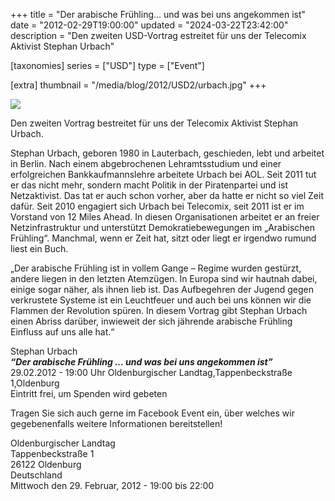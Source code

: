 +++
title = "Der arabische Frühling… und was bei uns angekommen ist"
date = "2012-02-29T19:00:00"
updated = "2024-03-22T23:42:00"
description = "Den zweiten USD-Vortrag estreitet für uns der Telecomix Aktivist Stephan Urbach"

[taxonomies]
series = ["USD"]
type = ["Event"]

[extra]
thumbnail = "/media/blog/2012/USD2/urbach.jpg"
+++

![](/media/blog/2012/USD2/urbach.jpg)

Den zweiten Vortrag bestreitet für uns der Telecomix Aktivist Stephan Urbach.

Stephan Urbach, geboren 1980 in Lauterbach, geschieden, lebt und arbeitet in Berlin. Nach einem abgebrochenen
Lehramtsstudium und einer erfolgreichen Bankkaufmannslehre arbeitete Urbach bei AOL. Seit 2011 tut er das nicht mehr,
sondern macht Politik in der Piratenpartei und ist Netzaktivist. Das tat er auch schon vorher, aber da hatte er nicht so
viel Zeit dafür. Seit 2010 engagiert sich Urbach bei Telecomix, seit 2011 ist er im Vorstand von 12 Miles Ahead. In
diesen Organisationen arbeitet er an freier Netzinfrastruktur und unterstützt Demokratiebewegungen im „Arabischen
Frühling“. Manchmal, wenn er Zeit hat, sitzt oder liegt er irgendwo rumund liest ein Buch.

„Der arabische Frühling ist in vollem Gange – Regime wurden gestürzt, andere liegen in den letzten Atemzügen. In Europa
sind wir hautnah dabei, einige sogar näher, als ihnen lieb ist. Das Aufbegehren der Jugend gegen verkrustete Systeme ist
ein Leuchtfeuer und auch bei uns können wir die Flammen der Revolution spüren. In diesem Vortrag gibt Stephan Urbach
einen Abriss darüber, inwieweit der sich jährende arabische Frühling Einfluss auf uns alle hat.“

Stephan Urbach  
***“Der arabische Frühling … und was bei uns angekommen ist”***  
29.02.2012 - 19:00 Uhr Oldenburgischer Landtag,Tappenbeckstraße 1,Oldenburg  
Eintritt frei, um Spenden wird gebeten

Tragen Sie sich auch gerne im Facebook Event ein, über welches wir
gegebenenfalls weitere Informationen bereitstellen!

Oldenburgischer Landtag  
Tappenbeckstraße 1  
26122 Oldenburg  
Deutschland  
Mittwoch den 29. Februar, 2012 - 19:00 bis 22:00



